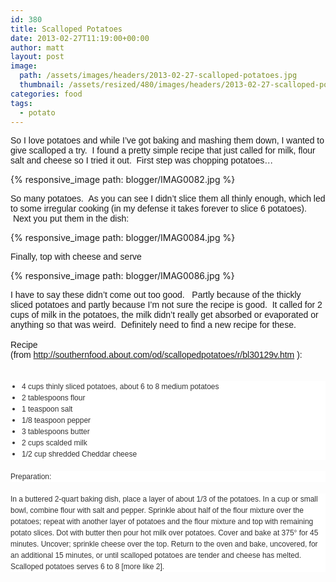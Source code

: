 ```yaml
---
id: 380
title: Scalloped Potatoes
date: 2013-02-27T11:19:00+00:00
author: matt
layout: post
image: 
  path: /assets/images/headers/2013-02-27-scalloped-potatoes.jpg
  thumbnail: /assets/resized/480/images/headers/2013-02-27-scalloped-potatoes.jpg
categories: food
tags:
  - potato
---
```

<span style="font-family: Arial,Helvetica,sans-serif;">So I love potatoes and while I&#8217;ve got baking and mashing them down, I wanted to give scalloped a try. &nbsp;I found a pretty simple recipe that just called for milk, flour salt and cheese so I tried it out. &nbsp;First step was chopping potatoes&#8230;


{% responsive_image path: blogger/IMAG0082.jpg %}


<span style="font-family: Arial,Helvetica,sans-serif;">So many potatoes. &nbsp;As you can see I didn&#8217;t slice them all thinly enough, which led to some irregular cooking (in my defense it takes forever to slice 6 potatoes). &nbsp;Next you put them in the dish:


{% responsive_image path: blogger/IMAG0084.jpg %}


<span style="font-family: Arial,Helvetica,sans-serif;">Finally, top with cheese and serve


{% responsive_image path: blogger/IMAG0086.jpg %}

<span style="font-family: Arial,Helvetica,sans-serif;">I have to say these didn&#8217;t come out too good. &nbsp; Partly because of the thickly sliced potatoes and partly because I&#8217;m not sure the recipe is good. &nbsp;It called for 2 cups of milk in the potatoes, the milk didn&#8217;t really get absorbed or evaporated or anything so that was weird. &nbsp;Definitely&nbsp;need to find a new recipe for these.</span>  
<span style="font-family: Arial,Helvetica,sans-serif;"><br /></span><span style="font-family: Arial,Helvetica,sans-serif;">Recipe (from&nbsp;<a href="http://southernfood.about.com/od/scallopedpotatoes/r/bl30129v.htm">http://southernfood.about.com/od/scallopedpotatoes/r/bl30129v.htm</a>&nbsp;):</span>  
<span style="font-family: Arial,Helvetica,sans-serif;"><br /></span>

<ul style="background-color: white; color: #333333; font-size: 12px; line-height: 18px; margin: 1.5em 0px; padding: 0px; position: relative; text-decoration: inherit; z-index: 0;">
  <li style="font-style: inherit; list-style-type: disc; margin: 0px 0px 0px 18px; padding: 0px; text-decoration: inherit;">
    <span style="font-family: Arial,Helvetica,sans-serif;">4 cups thinly sliced potatoes, about 6 to 8 medium potatoes</span>
  </li>
  <li style="font-style: inherit; list-style-type: disc; margin: 0px 0px 0px 18px; padding: 0px; text-decoration: inherit;">
    <span style="font-family: Arial,Helvetica,sans-serif;">2 tablespoons flour</span>
  </li>
  <li style="font-style: inherit; list-style-type: disc; margin: 0px 0px 0px 18px; padding: 0px; text-decoration: inherit;">
    <span style="font-family: Arial,Helvetica,sans-serif;">1 teaspoon salt</span>
  </li>
  <li style="font-style: inherit; list-style-type: disc; margin: 0px 0px 0px 18px; padding: 0px; text-decoration: inherit;">
    <span style="font-family: Arial,Helvetica,sans-serif;">1/8 teaspoon pepper</span>
  </li>
  <li style="font-style: inherit; list-style-type: disc; margin: 0px 0px 0px 18px; padding: 0px; text-decoration: inherit;">
    <span style="font-family: Arial,Helvetica,sans-serif;">3 tablespoons butter</span>
  </li>
  <li style="font-style: inherit; list-style-type: disc; margin: 0px 0px 0px 18px; padding: 0px; text-decoration: inherit;">
    <span style="font-family: Arial,Helvetica,sans-serif;">2 cups scalded milk</span>
  </li>
  <li style="font-style: inherit; list-style-type: disc; margin: 0px 0px 0px 18px; padding: 0px; text-decoration: inherit;">
    <span style="font-family: Arial,Helvetica,sans-serif;">1/2 cup shredded Cheddar cheese</span>
  </li>
</ul>

<h3 style="background-color: white; color: #333333; font-size: 12px; line-height: 18px; margin: 1.5em 0px; padding: 0px; text-decoration: inherit;">
  <span style="font-family: Arial,Helvetica,sans-serif;"><span style="font-weight: normal;">Preparation:</span></span>
</h3>

<div style="background-color: white; color: #333333; font-size: 12px; line-height: 18px; margin: 1.5em 0px; padding: 0px; text-decoration: inherit;">
  <span style="font-family: Arial,Helvetica,sans-serif;">In a buttered 2-quart baking dish, place a layer of about 1/3 of the potatoes. In a cup or small bowl, combine flour with salt and pepper. Sprinkle about half of the flour mixture over the potatoes; repeat with another layer of potatoes and the flour mixture and top with remaining potato slices. Dot with butter then pour hot milk over potatoes. Cover and bake at 375° for 45 minutes. Uncover; sprinkle cheese over the top. Return to the oven and bake, uncovered, for an additional 15 minutes, or until scalloped potatoes are tender and cheese has melted. Scalloped potatoes serves 6 to 8 [more like 2].</span>
</div>
